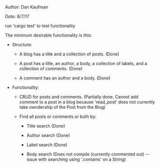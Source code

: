 _Author_: Dan Kaufman

_Date_: 8/7/17
    
run 'cargo test' to test functionality
    
The minimum desirable functionality is this:

* Structure:
  
  * A blog has a title and a collection of posts. (Done)
  
  * A post has a title, an author, a body,  a collection of labels, and a collection of comments. (Done)
  
  * A comment has an author and a body. (Done)

* Functionality:

  * CRUD for posts and comments. (Partially done. Cannot add comment to a post in a blog because 'read_post' does not currently take owndership of the Post from the Blog)

  * Find all posts or comments or both by:
    
    * Title search    (Done)
        
    * Author search   (Done)
        
    * Label search    (Done)
        
    * Body search     (Does not compile (currently commented out) -- issue with searching using '.contains' on a String)
